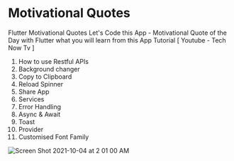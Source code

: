 # Motivational Quotes
 Flutter Motivational Quotes
 Let's Code this App - Motivational Quote of the Day with Flutter
what you will learn from this App Tutorial [ Youtube - Tech Now Tv ]
1. How to use Restful APIs
2. Background changer
3. Copy to Clipboard
4. Reload Spinner
5. Share App 
6. Services
7. Error Handling
8. Async & Await
9. Toast
10. Provider 
11. Customised Font Family

![Screen Shot 2021-10-04 at 2 01 00 AM](https://user-images.githubusercontent.com/1903981/135769234-4908f4aa-b5d6-45a8-8f21-5284a14093c0.png)
